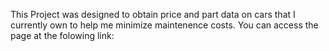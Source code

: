 This Project was designed to obtain price and part data on cars that I currently own to help me minimize maintenence costs. You can access the page at the folowing link:

